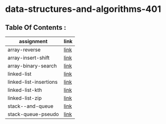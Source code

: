 # data-structures-and-algorithms-401

## Table Of Contents :

|assignment |link|
|-----------|----|
|array-reverse|[link](array-reverse/README.md)|
|array-insert-shift|[link](array-insert-shift/README.md)|
|array-binary-search|[link](array-binary-search/README.md)|
|linked-list|[link](linked-list/README.md)|
|linked-list-insertions|[link](linked-list/linked-list-insertions-README.md)|
|linked-list-kth|[link](linked-list-kth)|
|linked-list-zip|[link](linked-list-zip)|
|stack--and-queue|[link](stack-and-queue)|
|stack-queue-pseudo|[link](stack-queue-pseudo)|


